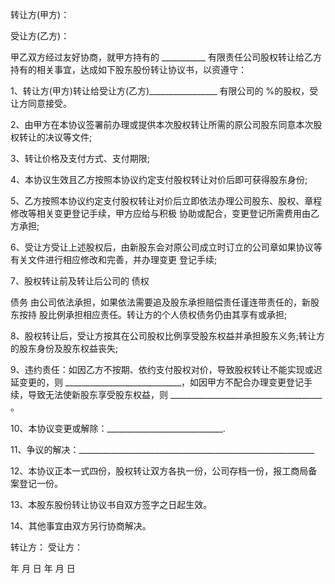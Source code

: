 
 


转让方(甲方)：


受让方(乙方)：


甲乙双方经过友好协商，就甲方持有的 ___________ 有限责任公司股权转让给乙方持有的相关事宜，达成如下股东股份转让协议书，以资遵守：


1、转让方(甲方)转让给受让方(乙方)_________________ 有限公司的 %的股权，受让方同意接受。


2、由甲方在本协议签署前办理或提供本次股权转让所需的原公司股东同意本次股权转让的决议等文件;


3、转让价格及支付方式、支付期限;


4、本协议生效且乙方按照本协议约定支付股权转让对价后即可获得股东身份;


5、乙方按照本协议约定支付股权转让对价后立即依法办理公司股东、股权、章程修改等相关变更登记手续，甲方应给与积极 协助或配合，变更登记所需费用由乙方承担;


6、受让方受让上述股权后，由新股东会对原公司成立时订立的公司章如果协议等有关文件进行相应修改和完善，并办理变更 登记手续;


7、股权转让前及转让后公司的
债权

债务
由公司依法承担，如果依法需要追及股东承担赔偿责任谨连带责任的，新股东按持 股比例承担相应责任。转让方的个人债权债务仍由其享有或承担;


8、股权转让后，受让方按其在公司股权比例享受股东权益并承担股东义务;转让方的股东身份及股东权益丧失;


9、违约责任：如因乙方不按期、依约支付股权对价，导致股权转让不能实现或迟延变更的，则 _____________________________，如因甲方不配合办理变更登记手续，导致无法使新股东享受股东权益，则 ______________________________________ 。


10、本协议变更或解除：_____________________________.


11、争议的解决：___________________________________________________________


12、本协议正本一式四份，股权转让双方各执一份，公司存档一份，报工商局备案登记一份。


13、本股东股份转让协议书自双方签字之日起生效。


14、其他事宜由双方另行协商解决。


转让方： 受让方：


年 月 日 年 月 日
 


 

 
 
 
 
 
  


  
 

  


  


  
 
 
 
 


